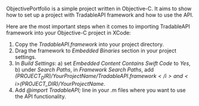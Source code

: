 ObjectivePortfolio is a simple project written in Objective-C. It aims to show how to set up a project with TradableAPI framework and how to use the API.

Here are the most important steps when it comes to importing TradableAPI framework into your Objective-C project in XCode:

1. Copy the <i>TradableAPI.framework</i> into your project directory.
2. Drag the framework to <i>Embedded Binaries</i> section in your project settings.
3. In <i>Build Settings</i>:
  a) set <i>Embedded Content Contains Swift Code</i> to <i>Yes</i>,
  b) under <i>Search Paths</i>, in <i>Framework Search Paths</i>, add <i>$(PROJECT_DIR)/YourProjectName/TradableAPI.framework</i> and <i>$(PROJECT_DIR)/YourProjectName</i>.
4. Add <i>@import TradableAPI;</i> line in your .m files where you want to use the API functionality.
